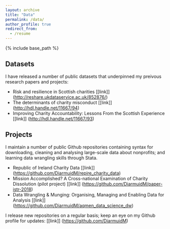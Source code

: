 ```yaml
---
layout: archive
title: "Data"
permalink: /data/
author_profile: true
redirect_from:
  - /resume
---
```


{% include base_path %}

## Datasets
I have released a number of public datasets that underpinned my preivous research papers and projects:
* Risk and resilience in Scottish charities [[link]] (http://reshare.ukdataservice.ac.uk/852876/)
* The determinants of charity misconduct [[link]] (http://hdl.handle.net/11667/94)
* Improving Charity Accountability: Lessons From the Scottish Experience [[link]] (http://hdl.handle.net/11667/93)

## Projects
I maintain a number of public Github repositories containing syntax for downloading, cleaning and analysing large-scale data about nonprofits; and learning data wrangling skills through Stata. 
* Republic of Ireland Charity Data [[link]] (https://github.com/DiarmuidM/repire_charity_data)
* Mission Accomplished? A Cross-national Examination of Charity Dissolution (pilot project) [[link]] (https://github.com/DiarmuidM/paper-istr-2018)
* Data Wrangling & Munging: Organising, Managing and Enabling Data for Analysis [[link]] (https://github.com/DiarmuidM/aqmen_data_science_dw)

I release new repositories on a regular basis; keep an eye on my Github profile for updates: [[link]] (https://github.com/DiarmuidM)
